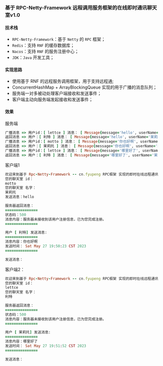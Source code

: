 ### 基于 RPC-Netty-Framework 远程调用服务框架的在线即时通讯聊天室v1.0

#### 技术栈
- `RPC-Netty-Framework`：基于 `Netty` 的 `RPC` 框架；
- `Redis`：支持 `RNF` 的缓存数据库；
- `Nacos`：支持 `RNF` 的服务注册中心；
- `JDK`：`Java` 开发工具；

#### 实现思路

- 使用基于 RNF 的远程服务调用框架，用于支持远程通;
- ConcurrentHashMap + ArrayBlockingQueue 实现的用于广播的消息队列；
- 服务端一对多被动处理客户端接收和发送事件；
- 客户端主动向服务端发起接收和发送事件；

#### 效果

服务端
```ruby
广播消息 => 用户id：[ lettce ] 消息： [ Message{message='hello', userName='茉莉托', createTime=Sat May 27 19:50:00 CST 2023} ]
返回消息 => 用户：[ 利特 ] 消息： [ Message{message='hello', userName='茉莉托', createTime=Sat May 27 19:50:00 CST 2023} ]
广播消息 => 用户id：[ motto ] 消息： [ Message{message='你也好啊', userName='利特', createTime=Sat May 27 19:50:23 CST 2023} ]
返回消息 => 用户：[ 茉莉托 ] 消息： [ Message{message='你也好啊', userName='利特', createTime=Sat May 27 19:50:23 CST 2023} ]
广播消息 => 用户id：[ lettce ] 消息： [ Message{message='哪里好了', userName='茉莉托', createTime=Sat May 27 19:51:52 CST 2023} ]
返回消息 => 用户：[ 利特 ] 消息： [ Message{message='哪里好了', userName='茉莉托', createTime=Sat May 27 19:51:52 CST 2023} ]
```

客户端1
```ruby
欢迎来到基于 Rpc-Netty-Framework -- cn.fyupeng RPC框架 实现的即时在线远程通讯聊天室
您的聊天室 id：
motto
您的聊天室 名字：
茉莉托
发送消息：hello

服务器返回消息：
===============
状态码：500
消息内容：服务器未接收到该用户注册信息，已为您完成注册。
===============

用户 [ 利特] 发送消息: 
===============
消息内容：你也好啊
发送时间： Sat May 27 19:50:23 CST 2023
===============

发送消息：
```

客户端2：
```ruby
欢迎来到基于 Rpc-Netty-Framework -- cn.fyupeng RPC框架 实现的即时在线远程通讯聊天室
您的聊天室 id：
lettce
您的聊天室 名字：
利特

服务器返回消息：
===============
状态码：500
消息内容：服务器未接收到该用户注册信息，已为您完成注册。
===============

用户 [ 茉莉托] 发送消息: 
===============
消息内容：哪里好了
发送时间： Sat May 27 19:51:52 CST 2023
===============

发送消息：
```